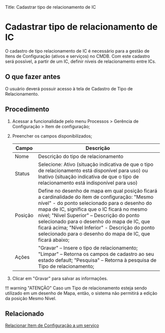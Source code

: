 Title: Cadastrar tipo de relacionamento de IC

# Cadastrar tipo de relacionamento de IC

O cadastro de tipo relacionamento de IC é necessário para a gestão de Itens de Configuração (ativos e serviços) no CMDB. Com este cadastro será possível, a partir de um IC, definir níveis de relacionamento entre ICs.

## O que fazer antes
O usuário deverá possuir acesso à tela de Cadastro de Tipo de Relacionamento.

## Procedimento

1. Acessar a funcionalidade pelo menu Processos > Gerência de Configuração > Item de configuração;

2. Preencher os campos disponibilizados;

    | Campo | Descrição |
    |-------|-----------|
    | Nome | Descrição do tipo de relacionamento|
    | Status | Selecione: Ativo (situação indicativa de que o tipo de relacionamento está disponível para uso) ou Inativo (situação indicativa de que o tipo de relacionamento está indisponível para uso)
    | Posição | Define no desenho de mapa em qual posição ficará a cardinalidade do item de configuração: "Mesmo nível" - do ponto selecionado para o desenho do mapa de IC, significa que o IC ficará no mesmo nível; "Nível Superior" – Descrição do ponto selecionado para o desenho do mapa de IC, que ficará acima; "Nível Inferior" - Descrição do ponto selecionado para o desenho do mapa de IC, que ficará abaixo;
    | Ações | "Gravar" – Insere o tipo de relacionamento; "Limpar" – Retorna os campos de cadastro ao seu estado default; "Pesquisa" – Retorna à pesquisa de Tipo de relacionamento;

3. Clicar em "Gravar" para salvar as informações.

!!! warning "ATENÇÃO"
    Caso um Tipo de relacionamento esteja sendo utilizado em um desenho de Mapa, então, o sistema não permitirá a edição da posição Mesmo Nível.

## Relacionado

[Relacionar Item de Configuração a um serviço][1]

[1]:/pt-br/citsmart-platform-8/processes/configuration/use/create-ic-relationship.html